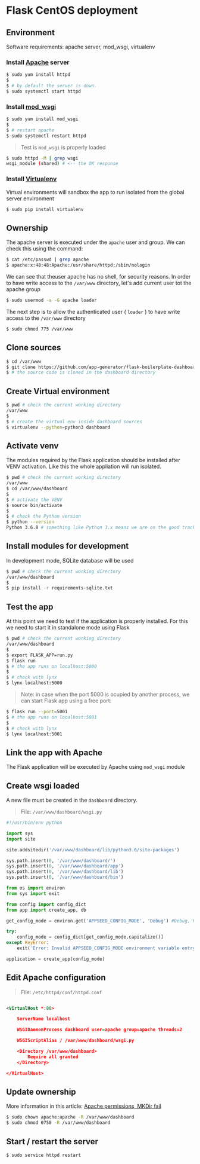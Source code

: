 # Flask CentOS deployment

## Environment

Software requirements: apache server, mod_wsgi, virtualenv

### Install [Apache](https://httpd.apache.org/) server

```bash
$ sudo yum install httpd
$ 
$ # by default the server is down.
$ sudo systemctl start httpd
```

### Install [mod_wsgi](https://modwsgi.readthedocs.io/)

```bash
$ sudo yum install mod_wsgi
$
$ # restart apache
$ sudo systemctl restart httpd
```

> Test is `mod_wsgi` is properly loaded

```bash
$ sudo httpd -M | grep wsgi
wsgi_module (shared) # <-- the OK response
```

### Install [Virtualenv](https://virtualenv.pypa.io/)

Virtual environments will sandbox the app to run isolated from the global server environment

```bash
$ sudo pip install virtualenv
```

## Ownership

The apache server is executed under the `apache` user and group. We can check this using the command:

```bash
$ cat /etc/passwd | grep apache
$ apache:x:48:48:Apache:/usr/share/httpd:/sbin/nologin
```

We can see that theuser apache has no shell, for security reasons. In order to have write access to the `/var/www` directory, let's add current user tot the apache group

```bash
$ sudo usermod -a -G apache loader
```

The next step is to allow the authenticated user ( `loader` ) to have write access to the `/var/www` directory

```bash
$ sudo chmod 775 /var/www
```

##  Clone sources

```bash
$ cd /var/www
$ git clone https://github.com/app-generator/flask-boilerplate-dashboard-argon.git dashboard
$ # the source code is cloned in the dashboard directory
```

## Create Virtual environment

```bash
$ pwd # check the current working directory
/var/www
$ 
$ # create the virtual env inside dashboard sources
$ virtualenv --python=python3 dashboard
```

## Activate venv

The modules required by the Flask application should be installed after VENV activation. Like this the whole appliation will run isolated. 

```bash
$ pwd # check the current working directory
/var/www
$ cd /var/www/dashboard
$
$ # activate the VENV
$ source bin/activate
$ 
$ # check the Python version
$ python --version
Python 3.6.8 # something like Python 3.x means we are on the good track
```

## Install modules for development

In development mode, SQLite database will be used

```bash
$ pwd # check the current working directory
/var/www/dashboard
$ 
$ pip install -r requirements-sqlite.txt
```

## Test the app

At this point we need to test if the application is properly installed. For this we need to start it in standalone mode using Flask

```bash
$ pwd # check the current working directory
/var/www/dashboard
$
$ export FLASK_APP=run.py
$ flask run
$ # the app runs on localhost:5000
$
$ # check with lynx
$ lynx localhost:5000
```

> Note: in case when the port 5000 is ocupied by another process, we can start Flask app using a free port:

```bash
$ flask run --port=5001
$ # the app runs on localhost:5001
$
$ # check with lynx
$ lynx localhost:5001
```

## Link the app with Apache

The Flask application will be executed by Apache using `mod_wsgi` module

## Create wsgi loaded

A new file must be created in the `dashboard` directory.

> File: `/var/www/dashboard/wsgi.py`

```python
#!/usr/bin/env python

import sys
import site

site.addsitedir('/var/www/dashboard/lib/python3.6/site-packages')

sys.path.insert(0, '/var/www/dashboard/')
sys.path.insert(0, '/var/www/dashboard/app')
sys.path.insert(0, '/var/www/dashboard/lib')
sys.path.insert(0, '/var/www/dashboard/bin')

from os import environ
from sys import exit

from config import config_dict
from app import create_app, db

get_config_mode = environ.get('APPSEED_CONFIG_MODE', 'Debug') #Debug, Production

try:
    config_mode = config_dict[get_config_mode.capitalize()]
except KeyError:
    exit('Error: Invalid APPSEED_CONFIG_MODE environment variable entry.')

application = create_app(config_mode)
```

## Edit Apache configuration  

> File: `/etc/httpd/conf/httpd.conf`  

```xml

<VirtualHost *:80>

    ServerName localhost

    WSGIDaemonProcess dashboard user=apache group=apache threads=2

    WSGIScriptAlias / /var/www/dashboard/wsgi.py

    <Directory /var/www/dashboard>
        Require all granted
    </Directory>

</VirtualHost>

```

## Update ownership

More information in this article: [Apache permissions, MKDir fail](https://stackoverflow.com/questions/5165183/apache-permissions-php-file-create-mkdir-fail)

```bash
$ sudo chown apache:apache -R /var/www/dashboard
$ sudo chmod 0750 -R /var/www/dashboard
```

## Start / restart the server

```bash
$ sudo service httpd restart
```

